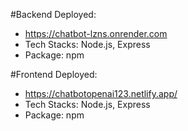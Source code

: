 #Backend Deployed: 
- https://chatbot-lzns.onrender.com 
- Tech Stacks: Node.js, Express 
- Package: npm

#Frontend Deployed: 
- https://chatbotopenai123.netlify.app/ 
- Tech Stacks: Node.js, Express 
- Package: npm
